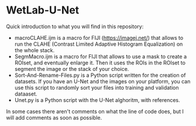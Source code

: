 # WetLab-U-Net
Quick introduction to what you will find in this repository:
- macroCLAHE.ijm is a macro for FIJI (https://imagej.net/) that allows to run the CLAHE (Contrast Limited Adaptive Histogram Equalization) on the whole stack.
- SegmMacro.ijm is a macro for FIJI that allows to use a mask to create a ROIset, and eventually enlarge it. Then it uses the ROIs in the ROIset to segment the image or the stack of your choice.
- Sort-And-Rename-Files.py is a Python script written for the creation of datasets. If you have an U-Net and the images on your platform, you can use this script to randomly sort your files into training and validation dataaset.
- Unet.py is a Python script with the U-Net alghoritm, with references. 

In some cases there aren't comments on what the line of code does, but I will add comments as soon as possible.

